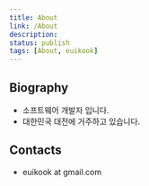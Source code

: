 ```yaml
---
title: About
link: /About
description: 
status: publish
tags: [About, euikook]
---
```



## Biography

* 소프트웨어 개발자 입니다.
* 대한민국 대전에 거주하고 있습니다.


## Contacts
* euikook at gmail.com
